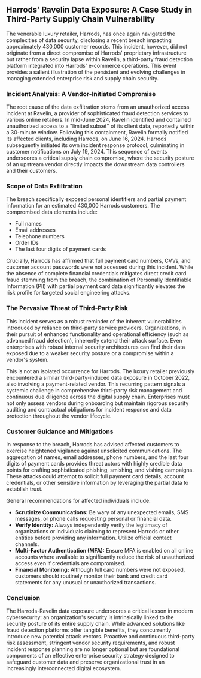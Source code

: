 ## Harrods' Ravelin Data Exposure: A Case Study in Third-Party Supply Chain Vulnerability

The venerable luxury retailer, Harrods, has once again navigated the complexities of data security, disclosing a recent breach impacting approximately 430,000 customer records. This incident, however, did not originate from a direct compromise of Harrods' proprietary infrastructure but rather from a security lapse within Ravelin, a third-party fraud detection platform integrated into Harrods' e-commerce operations. This event provides a salient illustration of the persistent and evolving challenges in managing extended enterprise risk and supply chain security.

### Incident Analysis: A Vendor-Initiated Compromise

The root cause of the data exfiltration stems from an unauthorized access incident at Ravelin, a provider of sophisticated fraud detection services to various online retailers. In mid-June 2024, Ravelin identified and contained unauthorized access to a "limited subset" of its client data, reportedly within a 30-minute window. Following this containment, Ravelin formally notified its affected clients, including Harrods, on June 16, 2024. Harrods subsequently initiated its own incident response protocol, culminating in customer notifications on July 19, 2024. This sequence of events underscores a critical supply chain compromise, where the security posture of an upstream vendor directly impacts the downstream data controllers and their customers.

### Scope of Data Exfiltration

The breach specifically exposed personal identifiers and partial payment information for an estimated 430,000 Harrods customers. The compromised data elements include:

*   Full names
*   Email addresses
*   Telephone numbers
*   Order IDs
*   The last four digits of payment cards

Crucially, Harrods has affirmed that full payment card numbers, CVVs, and customer account passwords were not accessed during this incident. While the absence of complete financial credentials mitigates direct credit card fraud stemming from the breach, the combination of Personally Identifiable Information (PII) with partial payment card data significantly elevates the risk profile for targeted social engineering attacks.

### The Pervasive Threat of Third-Party Risk

This incident serves as a robust reminder of the inherent vulnerabilities introduced by reliance on third-party service providers. Organizations, in their pursuit of enhanced functionality and operational efficiency (such as advanced fraud detection), inherently extend their attack surface. Even enterprises with robust internal security architectures can find their data exposed due to a weaker security posture or a compromise within a vendor's system.

This is not an isolated occurrence for Harrods. The luxury retailer previously encountered a similar third-party-induced data exposure in October 2022, also involving a payment-related vendor. This recurring pattern signals a systemic challenge in comprehensive third-party risk management and continuous due diligence across the digital supply chain. Enterprises must not only assess vendors during onboarding but maintain rigorous security auditing and contractual obligations for incident response and data protection throughout the vendor lifecycle.

### Customer Guidance and Mitigations

In response to the breach, Harrods has advised affected customers to exercise heightened vigilance against unsolicited communications. The aggregation of names, email addresses, phone numbers, and the last four digits of payment cards provides threat actors with highly credible data points for crafting sophisticated phishing, smishing, and vishing campaigns. These attacks could attempt to solicit full payment card details, account credentials, or other sensitive information by leveraging the partial data to establish trust.

General recommendations for affected individuals include:

*   **Scrutinize Communications:** Be wary of any unexpected emails, SMS messages, or phone calls requesting personal or financial data.
*   **Verify Identity:** Always independently verify the legitimacy of organizations or individuals claiming to represent Harrods or other entities before providing any information. Utilize official contact channels.
*   **Multi-Factor Authentication (MFA):** Ensure MFA is enabled on all online accounts where available to significantly reduce the risk of unauthorized access even if credentials are compromised.
*   **Financial Monitoring:** Although full card numbers were not exposed, customers should routinely monitor their bank and credit card statements for any unusual or unauthorized transactions.

### Conclusion

The Harrods-Ravelin data exposure underscores a critical lesson in modern cybersecurity: an organization's security is intrinsically linked to the security posture of its entire supply chain. While advanced solutions like fraud detection platforms offer tangible benefits, they concurrently introduce new potential attack vectors. Proactive and continuous third-party risk assessment, stringent vendor security requirements, and robust incident response planning are no longer optional but are foundational components of an effective enterprise security strategy designed to safeguard customer data and preserve organizational trust in an increasingly interconnected digital ecosystem.